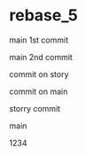 # rebase_5

main 1st commit

main 2nd commit

commit on story

commit on main

storry commit

main

1234